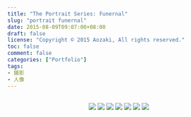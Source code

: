```yaml
---
title: "The Portrait Series: Funernal"
slug: "portrait funernal"
date: 2015-08-09T09:07:00+08:00
draft: false
license: "Copyright © 2015 Aozaki, All rights reserved."
toc: false
comment: false
categories: ["Portfolio"]
tags: 
- 摄影
- 人像
---
```


<br>
<center>
    <img src="https://img.aozaki-kuro.com/20150809_0001.jpg">
    <img src="https://img.aozaki-kuro.com/20150809_0002.jpg">
    <img src="https://img.aozaki-kuro.com/20150809_0003.jpg">
    <img src="https://img.aozaki-kuro.com/20150809_0004.jpg">
    <img src="https://img.aozaki-kuro.com/20150809_0005.jpg">
    <img src="https://img.aozaki-kuro.com/20150809_0006.jpg">
    <img src="https://img.aozaki-kuro.com/20150809_0008.jpg">
</center>
